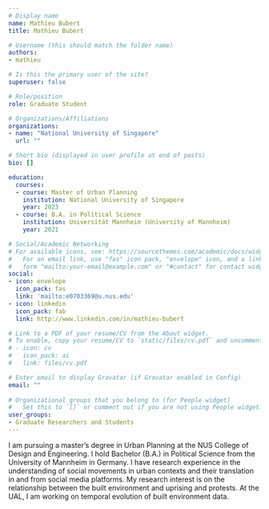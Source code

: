 ```yaml
---
# Display name
name: Mathieu Bubert
title: Mathieu Bubert

# Username (this should match the folder name)
authors:
- mathieu

# Is this the primary user of the site?
superuser: false

# Role/position
role: Graduate Student

# Organizations/Affiliations
organizations:
- name: "National University of Singapore"
  url: ""

# Short bio (displayed in user profile at end of posts)
bio: []

education:
  courses:
  - course: Master of Urban Planning
    institution: National University of Singapore
    year: 2023
  - course: B.A. in Political Science
    institution: Universität Mannheim (University of Mannheim)
    year: 2021

# Social/Academic Networking
# For available icons, see: https://sourcethemes.com/academic/docs/widgets/#icons
#   For an email link, use "fas" icon pack, "envelope" icon, and a link in the
#   form "mailto:your-email@example.com" or "#contact" for contact widget.
social:
- icon: envelope
  icon_pack: fas
  link: 'mailto:e0703369@u.nus.edu'
- icon: linkedin
  icon_pack: fab
  link: http://www.linkedin.com/in/mathieu-bubert

# Link to a PDF of your resume/CV from the About widget.
# To enable, copy your resume/CV to `static/files/cv.pdf` and uncomment the lines below.  
# - icon: cv
#   icon_pack: ai
#   link: files/cv.pdf

# Enter email to display Gravatar (if Gravatar enabled in Config)
email: ""
  
# Organizational groups that you belong to (for People widget)
#   Set this to `[]` or comment out if you are not using People widget.  
user_groups:
- Graduate Researchers and Students
---
```


I am pursuing a master’s degree in Urban Planning at the NUS College of Design and Engineering.
I hold Bachelor (B.A.) in Political Science from the University of Mannheim in Germany.
I have research experience in the understanding of social movements in urban contexts and their translation in and from social media platforms.
My research interest is on the relationship between the built environment and uprising and protests.
At the UAL, I am working on temporal evolution of built environment data.

